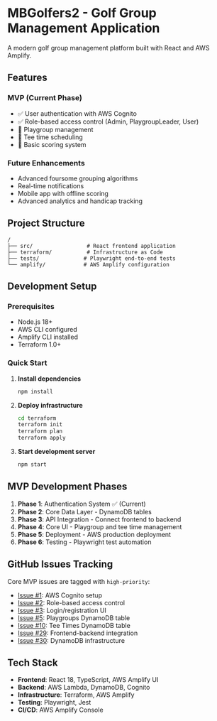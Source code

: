# MBGolfers2 - Golf Group Management Application

A modern golf group management platform built with React and AWS Amplify.

## Features

### MVP (Current Phase)
- ✅ User authentication with AWS Cognito
- ✅ Role-based access control (Admin, PlaygroupLeader, User)
- 🚧 Playgroup management
- 🚧 Tee time scheduling
- 🚧 Basic scoring system

### Future Enhancements
- Advanced foursome grouping algorithms
- Real-time notifications
- Mobile app with offline scoring
- Advanced analytics and handicap tracking

## Project Structure

```
/
├── src/                 # React frontend application
├── terraform/           # Infrastructure as Code
├── tests/              # Playwright end-to-end tests
└── amplify/            # AWS Amplify configuration
```

## Development Setup

### Prerequisites
- Node.js 18+
- AWS CLI configured
- Amplify CLI installed
- Terraform 1.0+

### Quick Start

1. **Install dependencies**
   ```bash
   npm install
   ```

2. **Deploy infrastructure**
   ```bash
   cd terraform
   terraform init
   terraform plan
   terraform apply
   ```

3. **Start development server**
   ```bash
   npm start
   ```

## MVP Development Phases

1. **Phase 1**: Authentication System ✅ (Current)
2. **Phase 2**: Core Data Layer - DynamoDB tables
3. **Phase 3**: API Integration - Connect frontend to backend
4. **Phase 4**: Core UI - Playgroup and tee time management
5. **Phase 5**: Deployment - AWS production deployment
6. **Phase 6**: Testing - Playwright test automation

## GitHub Issues Tracking

Core MVP issues are tagged with `high-priority`:
- [Issue #1](https://github.com/sbaumgartner/MBGolfers2/issues/1): AWS Cognito setup
- [Issue #2](https://github.com/sbaumgartner/MBGolfers2/issues/2): Role-based access control  
- [Issue #3](https://github.com/sbaumgartner/MBGolfers2/issues/3): Login/registration UI
- [Issue #5](https://github.com/sbaumgartner/MBGolfers2/issues/5): Playgroups DynamoDB table
- [Issue #10](https://github.com/sbaumgartner/MBGolfers2/issues/10): Tee Times DynamoDB table
- [Issue #29](https://github.com/sbaumgartner/MBGolfers2/issues/29): Frontend-backend integration
- [Issue #30](https://github.com/sbaumgartner/MBGolfers2/issues/30): DynamoDB infrastructure

## Tech Stack

- **Frontend**: React 18, TypeScript, AWS Amplify UI
- **Backend**: AWS Lambda, DynamoDB, Cognito
- **Infrastructure**: Terraform, AWS Amplify
- **Testing**: Playwright, Jest
- **CI/CD**: AWS Amplify Console
